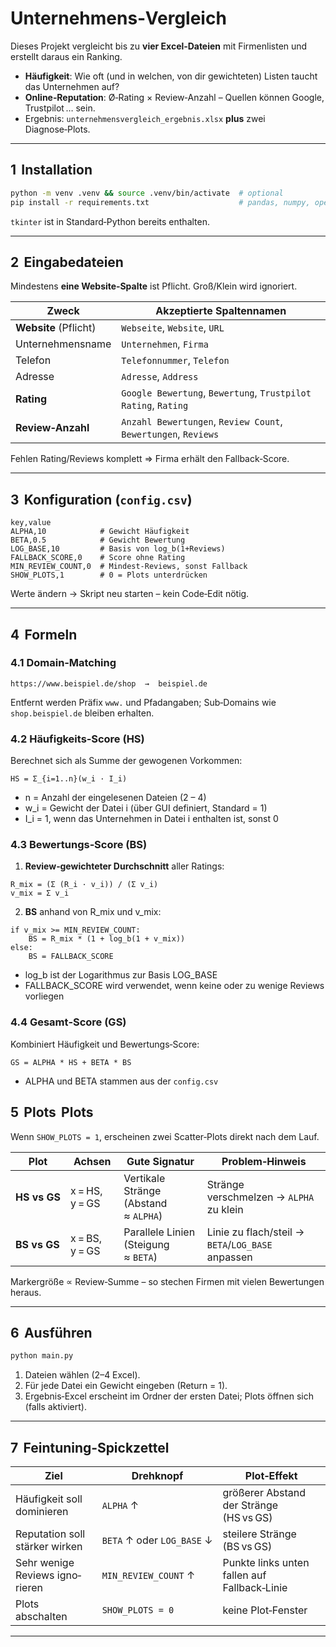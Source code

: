 # Unternehmens‑Vergleich

Dieses Projekt vergleicht bis zu **vier Excel‑Dateien** mit Firmenlisten und erstellt daraus ein Ranking.

* **Häufigkeit**: Wie oft (und in welchen, von dir gewichteten) Listen taucht das Unternehmen auf?
* **Online‑Reputation**: Ø‑Rating × Review‑Anzahl – Quellen können Google, Trustpilot … sein.
* Ergebnis: `unternehmensvergleich_ergebnis.xlsx` **plus** zwei Diagnose‑Plots.

---

## 1  Installation

```bash
python -m venv .venv && source .venv/bin/activate  # optional
pip install -r requirements.txt                    # pandas, numpy, openpyxl, matplotlib
```

`tkinter` ist in Standard‑Python bereits enthalten.

---

## 2  Eingabedateien

Mindestens **eine Website‑Spalte** ist Pflicht.  Groß/Klein wird ignoriert.

| Zweck                 | Akzeptierte Spaltennamen                                       |
| --------------------- | -------------------------------------------------------------- |
| **Website** (Pflicht) | `Webseite`, `Website`, `URL`                                   |
| Unternehmensname      | `Unternehmen`, `Firma`                                         |
| Telefon               | `Telefonnummer`, `Telefon`                                     |
| Adresse               | `Adresse`, `Address`                                           |
| **Rating**            | `Google Bewertung`, `Bewertung`, `Trustpilot Rating`, `Rating` |
| **Review‑Anzahl**     | `Anzahl Bewertungen`, `Review Count`, `Bewertungen`, `Reviews` |

Fehlen Rating/Reviews komplett ⇒ Firma erhält den Fallback‑Score.

---

## 3  Konfiguration (`config.csv`)

```csv
key,value
ALPHA,10            # Gewicht Häufigkeit
BETA,0.5            # Gewicht Bewertung
LOG_BASE,10         # Basis von log_b(1+Reviews)
FALLBACK_SCORE,0    # Score ohne Rating
MIN_REVIEW_COUNT,0  # Mindest‑Reviews, sonst Fallback
SHOW_PLOTS,1        # 0 = Plots unterdrücken
```

Werte ändern → Skript neu starten – kein Code‑Edit nötig.

---

## 4  Formeln

### 4.1 Domain‑Matching

```text
https://www.beispiel.de/shop  →  beispiel.de
```

Entfernt werden Präfix `www.` und Pfadangaben; Sub‑Domains wie `shop.beispiel.de` bleiben erhalten.

### 4.2 Häufigkeits‑Score (HS)

Berechnet sich als Summe der gewogenen Vorkommen:

```text
HS = Σ_{i=1..n}(w_i · I_i)
```

* n = Anzahl der eingelesenen Dateien (2 – 4)
* w\_i = Gewicht der Datei i (über GUI definiert, Standard = 1)
* I\_i = 1, wenn das Unternehmen in Datei i enthalten ist, sonst 0

### 4.3 Bewertungs‑Score (BS)

1. **Review‑gewichteter Durchschnitt** aller Ratings:

```text
R_mix = (Σ (R_i · v_i)) / (Σ v_i)
v_mix = Σ v_i
```

2. **BS** anhand von R\_mix und v\_mix:

```text
if v_mix >= MIN_REVIEW_COUNT:
    BS = R_mix * (1 + log_b(1 + v_mix))
else:
    BS = FALLBACK_SCORE
```

* log\_b ist der Logarithmus zur Basis LOG\_BASE
* FALLBACK\_SCORE wird verwendet, wenn keine oder zu wenige Reviews vorliegen

### 4.4 Gesamt‑Score (GS)

Kombiniert Häufigkeit und Bewertungs‑Score:

```text
GS = ALPHA * HS + BETA * BS
```

* ALPHA und BETA stammen aus der `config.csv`

## 5  Plots  Plots

Wenn `SHOW_PLOTS = 1`, erscheinen zwei Scatter‑Plots direkt nach dem Lauf.

| Plot         | Achsen         | Gute Signatur                         | Problem‑Hinweis                                   |
| ------------ | -------------- | ------------------------------------- | ------------------------------------------------- |
| **HS vs GS** | x = HS, y = GS | Vertikale Stränge (Abstand ≈ `ALPHA`) | Stränge verschmelzen → `ALPHA` zu klein           |
| **BS vs GS** | x = BS, y = GS | Parallele Linien (Steigung ≈ `BETA`)  | Linie zu flach/steil → `BETA`/`LOG_BASE` anpassen |

Markergröße ∝ Review‑Summe – so stechen Firmen mit vielen Bewertungen heraus.

---

## 6  Ausführen

```bash
python main.py
```

1. Dateien wählen (2–4 Excel).
2. Für jede Datei ein Gewicht eingeben (Return = 1).
3. Ergebnis‑Excel erscheint im Ordner der ersten Datei; Plots öffnen sich (falls aktiviert).

---

## 7  Feintuning‑Spickzettel

| Ziel                            | Drehknopf                  | Plot‑Effekt                                  |
| ------------------------------- | -------------------------- | -------------------------------------------- |
| Häufigkeit soll dominieren      | `ALPHA` ↑                  | größerer Abstand der Stränge (HS vs GS)      |
| Reputation soll stärker wirken  | `BETA` ↑ oder `LOG_BASE` ↓ | steilere Stränge (BS vs GS)                  |
| Sehr wenige Reviews igno­rieren | `MIN_REVIEW_COUNT` ↑       | Punkte links unten fallen auf Fallback‑Linie |
| Plots abschalten                | `SHOW_PLOTS = 0`           | keine Plot‑Fenster                           |

---

